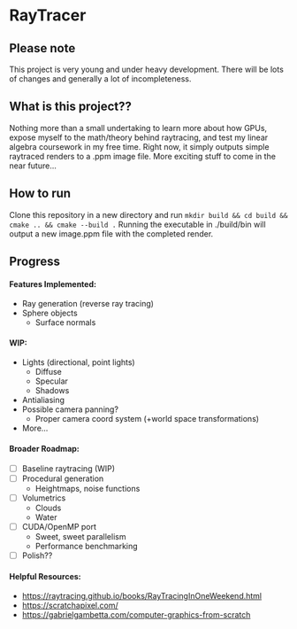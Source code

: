 # RayTracer
## Please note
This project is very young and under heavy development. There will be lots of changes
and generally a lot of incompleteness.

## What is this project??
Nothing more than a small undertaking to learn more about how GPUs, expose myself to the
math/theory behind raytracing, and test my linear algebra coursework in my free time.
Right now, it simply outputs simple raytraced renders to a .ppm image file. More exciting
stuff to come in the near future...

## How to run
Clone this repository in a new directory and run
```mkdir build && cd build && cmake .. && cmake --build .```
Running the executable in ./build/bin will output a new image.ppm file with the
completed render.

## Progress
#### Features Implemented:
- Ray generation (reverse ray tracing)
- Sphere objects
  - Surface normals

#### WIP:
- Lights (directional, point lights)
  - Diffuse
  - Specular
  - Shadows
- Antialiasing
- Possible camera panning?
  - Proper camera coord system (+world space transformations)
- More...

#### Broader Roadmap:
- [ ] Baseline raytracing (WIP)
- [ ] Procedural generation
  - Heightmaps, noise functions
- [ ] Volumetrics
  - Clouds
  - Water
- [ ] CUDA/OpenMP port
  - Sweet, sweet parallelism
  - Performance benchmarking
- [ ] Polish??

#### Helpful Resources:
- https://raytracing.github.io/books/RayTracingInOneWeekend.html
- https://scratchapixel.com/
- https://gabrielgambetta.com/computer-graphics-from-scratch